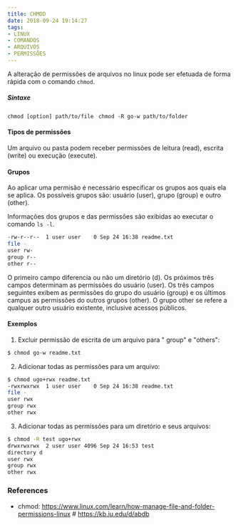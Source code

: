 ```yaml
---
title: CHMOD
date: 2018-09-24 19:14:27
tags:
- LINUX
- COMANDOS
- ARQUIVOS
- PERMISSÕES
---
```


A alteração de permissões de arquivos no linux pode ser efetuada de forma rápida com o comando `chmod`.

##### Sintaxe

`chmod [option] path/to/file `
`chmod -R go-w path/to/folder`

#### Tipos de permissões
Um arquivo ou pasta podem receber permissões de leitura (read), escrita (write) ou execução (execute).

#### Grupos
Ao aplicar uma permisão é necessário especificar os grupos aos quais ela se aplica. Os possíveis grupos são: usuário (user), grupo (group) e outro (other).

Informações dos grupos e das permissões são exibidas ao executar o comando `ls -l`.
```sh
-rw-r--r--  1 user user    0 Sep 24 16:38 readme.txt
file -
user rw-
group r--
other r--
```
O primeiro campo diferencia ou não um diretório (d). Os próximos três campos determinam as permissões do usuário (user). Os três campos seguintes exibem as permissões do grupo do usuário (group) e os últimos campus as permissões do outros grupos (other). O grupo other se refere a qualquer outro usuário existente, inclusive acessos públicos.

#### Exemplos
1. Excluir permissão de escrita de um arquivo para " group" e "others":
```sh
$ chmod go-w readme.txt
```
2. Adicionar todas as permissões para um arquivo:
```sh
$ chmod ugo+rwx readme.txt
-rwxrwxrwx  1 user user    0 Sep 24 16:38 readme.txt
file -
user rwx
group rwx
other rwx
```
3. Adicionar todas as permissões para um diretório e seus arquivos:
```sh
$ chmod -R test ugo+rwx
drwxrwxrwx  2 user user 4096 Sep 24 16:53 test
directory d
user rwx
group rwx
other rwx
```


### References
- chmod: <https://www.linux.com/learn/how-manage-file-and-folder-permissions-linux> # <https://kb.iu.edu/d/abdb>
